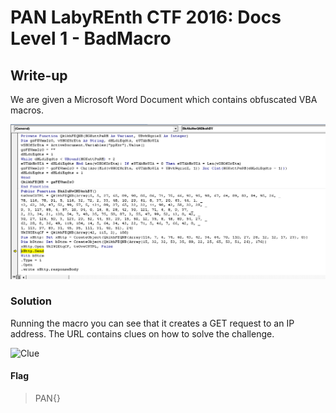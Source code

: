 # PAN LabyREnth CTF 2016: Docs Level 1 - BadMacro

## Write-up

We are given a Microsoft Word Document which contains obfuscated VBA macros.

![Obfuscation](BadMacro.PNG)

### Solution

Running the macro you can see that it creates a GET request to an IP address. The URL contains clues on how to solve the challenge.

![Clue](GET.gif)

#### Flag
> PAN{}
